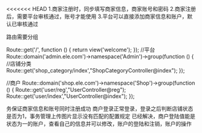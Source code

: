 <<<<<<< HEAD
1.商家注册时，同步填写商家信息，商家账号和密码
2.商家注册后，需要平台审核通过，账号才能使用
3.平台可以直接添加商家信息和账户，默认已审核通过



路由需要分组

Route::get('/', function () {
    return view('welcome');
});
//平台
Route::domain('admin.ele.com')->namespace('Admin')->group(function () {
    //店铺分类
    Route::get('shop_category/index',"ShopCategoryController@index");
    });

//商户
Route::domain('shop.ele.com')->namespace('Shop')->group(function () {
    Route::get('user/reg',"UserController@reg");
    Route::get('user/index',"UserController@index");
});


务保证商家信息和账号同时注册成功
商户登录正常登录，登录之后判断店铺状态是否为1，事务管理上传图片显示没有匹配的配置规定
已经解决，商户登陆值能是状态为一的账户，查看自己的信息并可以修改，账户的登陆和注销，账户的操作